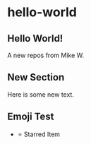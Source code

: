 # hello-world

## Hello World!

A new repos from Mike W.

## New Section

Here is some new text. 

## Emoji Test

* :star: Starred Item


